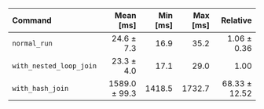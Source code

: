 | Command | Mean [ms] | Min [ms] | Max [ms] | Relative |
|:---|---:|---:|---:|---:|
| `normal_run` | 24.6 ± 7.3 | 16.9 | 35.2 | 1.06 ± 0.36 |
| `with_nested_loop_join` | 23.3 ± 4.0 | 17.1 | 29.0 | 1.00 |
| `with_hash_join` | 1589.0 ± 99.3 | 1418.5 | 1732.7 | 68.33 ± 12.52 |
